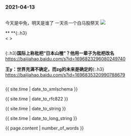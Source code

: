### 2021-04-13
```note
```
今天是中免，明天是谁了
一天杀一个白马股祭天
![](http://wx4.sinaimg.cn/large/75b746e7ly1gpi3t4dwwkj20v91vox6q.jpg)

** **{:.h3}<br>
< >

```tip
```
{:.h3}**国际上称枇杷“日本山楂”？他用一辈子为枇杷改名**<br>
<https://baijiahao.baidu.com/s?id=1696823296080249740>

**王y：世界充满不确定，而zg的未来是确定的**{:.h3}<br>
<https://baijiahao.baidu.com/s?id=1696835320990788679>
```tip
```
{{ site.time | date_to_xmlschema }}

{{ site.time | date_to_rfc822 }}

{{ site.time | date_to_string }}

{{ site.time | date_to_long_string }}

{{ page.content | number_of_words }}
